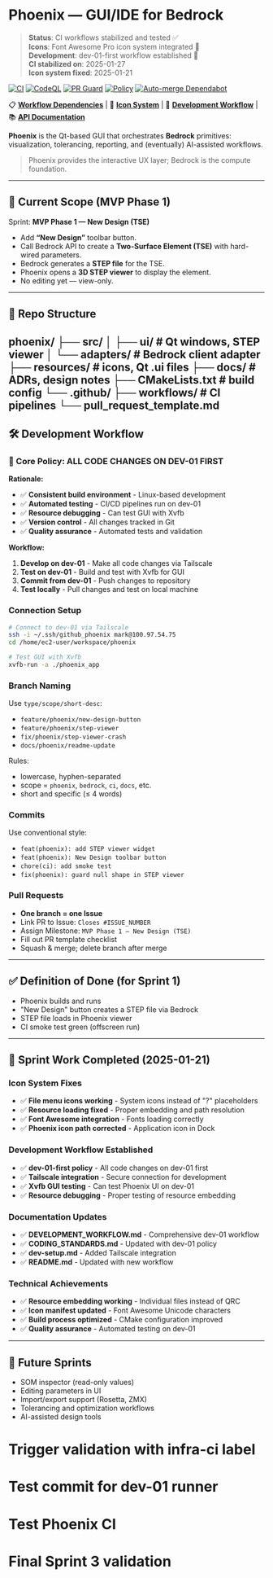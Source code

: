 # Phoenix — GUI/IDE for Bedrock

> **Status**: CI workflows stabilized and tested ✅  
> **Icons**: Font Awesome Pro icon system integrated 🎨  
> **Development**: dev-01-first workflow established 🚀  
> **CI stabilized on**: 2025-01-27  
> **Icon system fixed**: 2025-01-21

[![CI](https://github.com/DesignOpticsFast/phoenix/actions/workflows/ci.yml/badge.svg)](https://github.com/DesignOpticsFast/phoenix/actions/workflows/ci.yml)
[![CodeQL](https://github.com/DesignOpticsFast/phoenix/actions/workflows/codeql.yml/badge.svg)](https://github.com/DesignOpticsFast/phoenix/actions/workflows/codeql.yml)
[![PR Guard](https://github.com/DesignOpticsFast/phoenix/actions/workflows/pr-guard.yml/badge.svg)](https://github.com/DesignOpticsFast/phoenix/actions/workflows/pr-guard.yml)
[![Policy](https://github.com/DesignOpticsFast/phoenix/actions/workflows/policy.yml/badge.svg)](https://github.com/DesignOpticsFast/phoenix/actions/workflows/policy.yml)
[![Auto-merge Dependabot](https://github.com/DesignOpticsFast/phoenix/actions/workflows/auto-merge-dependabot.yml/badge.svg)](https://github.com/DesignOpticsFast/phoenix/actions/workflows/auto-merge-dependabot.yml)

📋 **[Workflow Dependencies](docs/workflow-dependencies.md)** | 🎨 **[Icon System](docs/icons.md)** | 🚀 **[Development Workflow](docs/DEVELOPMENT_WORKFLOW.md)** | 📚 **[API Documentation](docs/)**

**Phoenix** is the Qt-based GUI that orchestrates **Bedrock** primitives:
visualization, tolerancing, reporting, and (eventually) AI-assisted workflows.

> Phoenix provides the interactive UX layer; Bedrock is the compute foundation.

---

## 🚀 Current Scope (MVP Phase 1)

Sprint: **MVP Phase 1 — New Design (TSE)**

- Add **“New Design”** toolbar button.
- Call Bedrock API to create a **Two-Surface Element (TSE)** with hard-wired parameters.
- Bedrock generates a **STEP file** for the TSE.
- Phoenix opens a **3D STEP viewer** to display the element.
- No editing yet — view-only.

---

## 📂 Repo Structure
phoenix/
├── src/
│    ├── ui/                # Qt windows, STEP viewer
│    └── adapters/          # Bedrock client adapter
├── resources/              # icons, Qt .ui files
├── docs/                   # ADRs, design notes
├── CMakeLists.txt          # build config
└── .github/
├── workflows/         # CI pipelines
└── pull_request_template.md
---

## 🛠️ Development Workflow

### **🎯 Core Policy: ALL CODE CHANGES ON DEV-01 FIRST**

**Rationale:**
- ✅ **Consistent build environment** - Linux-based development
- ✅ **Automated testing** - CI/CD pipelines run on dev-01
- ✅ **Resource debugging** - Can test GUI with Xvfb
- ✅ **Version control** - All changes tracked in Git
- ✅ **Quality assurance** - Automated tests and validation

**Workflow:**
1. **Develop on dev-01** - Make all code changes via Tailscale
2. **Test on dev-01** - Build and test with Xvfb for GUI
3. **Commit from dev-01** - Push changes to repository
4. **Test locally** - Pull changes and test on local machine

### **Connection Setup**
```bash
# Connect to dev-01 via Tailscale
ssh -i ~/.ssh/github_phoenix mark@100.97.54.75
cd /home/ec2-user/workspace/phoenix

# Test GUI with Xvfb
xvfb-run -a ./phoenix_app
```

### **Branch Naming**
Use `type/scope/short-desc`:

- `feature/phoenix/new-design-button`
- `feature/phoenix/step-viewer`
- `fix/phoenix/step-viewer-crash`
- `docs/phoenix/readme-update`

Rules:
- lowercase, hyphen-separated
- scope = `phoenix`, `bedrock`, `ci`, `docs`, etc.
- short and specific (≤ 4 words)

### **Commits**
Use conventional style:

- `feat(phoenix): add STEP viewer widget`
- `feat(phoenix): New Design toolbar button`
- `chore(ci): add smoke test`
- `fix(phoenix): guard null shape in STEP viewer`

### **Pull Requests**
- **One branch = one Issue**
- Link PR to Issue: `Closes #ISSUE_NUMBER`
- Assign Milestone: `MVP Phase 1 — New Design (TSE)`
- Fill out PR template checklist
- Squash & merge; delete branch after merge

---

## ✅ Definition of Done (for Sprint 1)

- Phoenix builds and runs
- "New Design" button creates a STEP file via Bedrock
- STEP file loads in Phoenix viewer
- CI smoke test green (offscreen run)

---

## 🎯 **Sprint Work Completed (2025-01-21)**

### **Icon System Fixes**
- ✅ **File menu icons working** - System icons instead of "?" placeholders
- ✅ **Resource loading fixed** - Proper embedding and path resolution
- ✅ **Font Awesome integration** - Fonts loading correctly
- ✅ **Phoenix icon path corrected** - Application icon in Dock

### **Development Workflow Established**
- ✅ **dev-01-first policy** - All code changes on dev-01 first
- ✅ **Tailscale integration** - Secure connection for development
- ✅ **Xvfb GUI testing** - Can test Phoenix UI on dev-01
- ✅ **Resource debugging** - Proper testing of resource embedding

### **Documentation Updates**
- ✅ **DEVELOPMENT_WORKFLOW.md** - Comprehensive dev-01 workflow
- ✅ **CODING_STANDARDS.md** - Updated with dev-01 policy
- ✅ **dev-setup.md** - Added Tailscale integration
- ✅ **README.md** - Updated with new workflow

### **Technical Achievements**
- ✅ **Resource embedding working** - Individual files instead of QRC
- ✅ **Icon manifest updated** - Font Awesome Unicode characters
- ✅ **Build process optimized** - CMake configuration improved
- ✅ **Quality assurance** - Automated testing on dev-01

---

## 🔮 Future Sprints

- SOM inspector (read-only values)
- Editing parameters in UI
- Import/export support (Rosetta, ZMX)
- Tolerancing and optimization workflows
- AI-assisted design tools
# Trigger validation with infra-ci label
# Test commit for dev-01 runner
# Test Phoenix CI
# Final Sprint 3 validation
